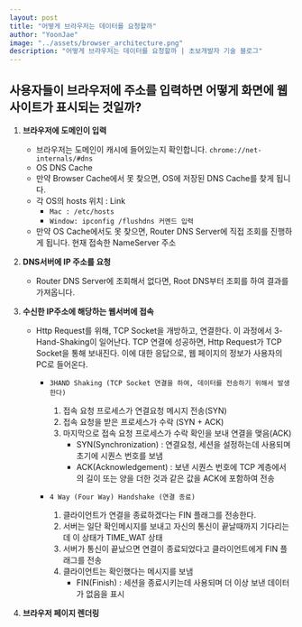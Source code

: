 ```yaml
---
layout: post
title: "어떻게 브라우저는 데이터를 요청할까"
author: "YoonJae"
image: "../assets/browser_architecture.png"
description: "어떻게 브라우저는 데이터를 요청할까 | 초보개발자 기술 블로그"
---
```


## 사용자들이 브라우저에 주소를 입력하면 어떻게 화면에 웹사이트가 표시되는 것일까?

1. **브라우저에 도메인이 입력**
    - 브라우저는 도메인이 캐시에 들어있는지 확인합니다.
        `chrome://net-internals/#dns`
    - OS DNS Cache
    - 만약 Browser Cache에서 못 찾으면, OS에 저장된 DNS Cache를 찾게 됩니다.
    - 각 OS의 hosts 위치 : Link
        * `Mac : /etc/hosts`
        * `Window: ipconfig /flushdns 커멘드 입력`
    - 만약 OS Cache에서도 못 찾으면, Router DNS Server에 직접 조회를 진행하게 됩니다.
    현재 접속한 NameServer 주소

2. **DNS서버에 IP 주소를 요청**
    - Router DNS Server에 조회해서 없다면, Root DNS부터 조회를 하여 결과를 가져옵니다.

3. **수신한 IP주소에 해당하는 웹서버에 접속**
    - Http Request를 위해, TCP Socket을 개방하고, 연결한다. 이 과정에서 3-Hand-Shaking이 일어난다. TCP 연결에 성공하면, Http Request가 TCP Socket을 통해 보내진다. 이에 대한 응답으로, 웹 페이지의 정보가 사용자의 PC로 들어온다.
        * `3HAND Shaking (TCP Socket 연결을 하여, 데이터를 전송하기 위해서 발생한다)`
            1. 접속 요청 프로세스가 연결요청 메시지 전송(SYN)
            2. 접속 요청을 받은 프로세스가 수락 (SYN + ACK)
            3. 마지막으로 접속 요청 프로세스가 수락 확인을 보내 연결을 맺음(ACK)
                - SYN(Synchronization) : 연결요청, 세션을 설정하는데 사용되며 초기에 시퀀스 번호를 보냄
                - ACK(Acknowledgement) : 보낸 시퀀스 번호에 TCP 계층에서의 길이 또는 양을 더한 것과 같은 값을 ACK에 포함하여 전송

        * `4 Way (Four Way) Handshake (연결 종료)`
            1. 클라이언트가 연결을 종료하겠다는 FIN 플래그를 전송한다.
            2. 서버는 일단 확인메시지를 보내고 자신의 통신이 끝날때까지 기다리는데 이 상태가 TIME_WAT 상태
            3. 서버가 통신이 끝났으면 연결이 종료되었다고 클라이언트에게 FIN 플래그를 전송
            4. 클라이언트는 확인했다는 메시지를 보냄
                - FIN(Finish) : 세션을 종료시키는데 사용되며 더 이상 보낸 데이터가 없음을 표시


4. **브라우저 페이지 렌더링**